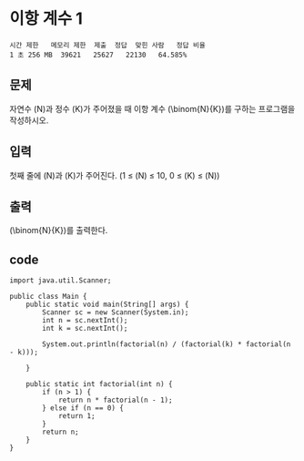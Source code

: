 # 이항 계수 1 
``` 
시간 제한	메모리 제한	제출	정답	맞힌 사람	정답 비율
1 초	256 MB	39621	25627	22130	64.585%
```
## 문제
자연수 \(N\)과 정수 \(K\)가 주어졌을 때 이항 계수 
\(\binom{N}{K}\)를 구하는 프로그램을 작성하시오.

## 입력
첫째 줄에 \(N\)과 \(K\)가 주어진다. (1 ≤ \(N\) ≤ 10, 0 ≤ \(K\) ≤ \(N\))

## 출력
 
\(\binom{N}{K}\)를 출력한다.

## code
```
import java.util.Scanner;

public class Main {
    public static void main(String[] args) {
        Scanner sc = new Scanner(System.in);
        int n = sc.nextInt();
        int k = sc.nextInt();

        System.out.println(factorial(n) / (factorial(k) * factorial(n - k)));

    }

    public static int factorial(int n) {
        if (n > 1) {
            return n * factorial(n - 1);
        } else if (n == 0) {
            return 1;
        }
        return n;
    }
}
```
